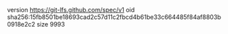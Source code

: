 version https://git-lfs.github.com/spec/v1
oid sha256:15fb8501be18693cad2c57d11c2fbcd4b61be33c664485f84af8803b0918e2c2
size 9993
